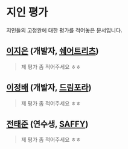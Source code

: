 # 지인 평가

지인들의 고정완에 대한 평가를 적어놓은 문서입니다.

## [이지은](https://github.com/jinnlee) (개발자, [쉐어트리츠](http://sharetreats.com/))

> 제 평가 좀 적어주세요 ㅎㅎ

## [이정배](https://github.com/jvhe) (개발자, [드림포라](https://www.dreamfora.com/))

> 제 평가 좀 적어주세요 ㅎㅎ

## [전태준](https://github.com/jeon3029) (연수생, [SAFFY](https://www.ssafy.com))

> 제 평가 좀 적어주세요 ㅎㅎ

<!-- ## [유현석](https://github.com)

> 제 평가 좀 적어주세요 ㅎㅎ

### [장훈](https://github.com)

> 제 평가 좀 적어주세요 ㅎㅎ

### [김인수](https://github.com)

> 제 평가 좀 적어주세요 ㅎㅎ

### [윤재진](https://github.com)

> 제 평가 좀 적어주세요 ㅎㅎ -->
